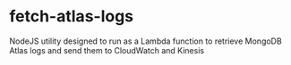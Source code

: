 # fetch-atlas-logs
 NodeJS utility designed to run as a Lambda function to retrieve MongoDB Atlas logs and send them to CloudWatch and Kinesis
